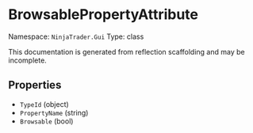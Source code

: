 # BrowsablePropertyAttribute

Namespace: `NinjaTrader.Gui`
Type: class

This documentation is generated from reflection scaffolding and may be incomplete.

## Properties
- `TypeId` (object)
- `PropertyName` (string)
- `Browsable` (bool)
